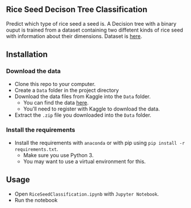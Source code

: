 Rice Seed Decison Tree Classification
-----------------------

Predict which type of rice seed a seed is. A Decision tree with a binary ouput is trained from a dataset containing two diffetent kinds of rice seed with information about their dimensions. Dataset is [here](https://www.kaggle.com/datasets/seymasa/rice-dataset-gonenjasmine).

Installation
----------------------

### Download the data

* Clone this repo to your computer.
* Create a `Data` folder in the project directory
* Download the data files from Kaggle into the `Data` folder.  
    * You can find the data [here](https://www.kaggle.com/datasets/seymasa/rice-dataset-gonenjasmine).
    * You'll need to register with Kaggle to download the data.
* Extract the `.zip` file you downloaded into the `Data` folder.

### Install the requirements
 
* Install the requirements with `anaconda` or with pip using `pip install -r requirements.txt`.
    * Make sure you use Python 3.
    * You may want to use a virtual environment for this.

Usage
-----------------------

* Open `RiceSeedClassification.ipynb` with `Jupyter Notebook`.
* Run the notebook